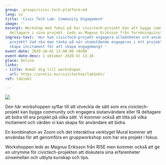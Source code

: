 ```yaml
---
group: _groups/civic-tech-platform.md
lang: sv
title: 'Civic Tech Lab: Community Engagement'
image: ''
excerpt: Workshop med fokus på hur civictech-projekt kan att bygga community och engagera
  deltagare i sina projekt. Leds av Magnus Eriksson från forskningsinstitutet RISE.
ingress-text: 'Hur kan civictech-projekt engagera allmänheten och användare i sina
  projekt? Vad ska man tänka på när utomstående engageras i ett projekt? Hur kan man
  skapa incitament för att skapa engagemang? '
event-date: 2020-10-01 13:00:00 +0200
event-date-desc: 1 oktober 2020 kl 13-16
place: Online
links:
- title: Anmäl dig till workshopen
  url: https://pretix.eu/civictechse/lab1okt/
ref: lab1okt

---
```

![](/uploads/civic-tech-lab-community-engagement.jpg)

Den här workshoppen syftar till att utveckla de sätt som era civictech-projekt kan bygga community och engagera slutanvändare eller få deltagare att bidra till era projekt på olika sätt. Vi kommer också att titta på vilka incitament och värden vi kan skapa för användare att bidra.

En kombination av Zoom och det interaktiva verktyget Mural kommer att användas för att genomföra en gruppworkshop som har era projekt i fokus.

Workshoppen leds av Magnus Eriksson från RISE men kommer också att ge en utrymme för civictech-projekten att diskutera sina erfarenheter sinsemellan och utbyta kunskap och tips.